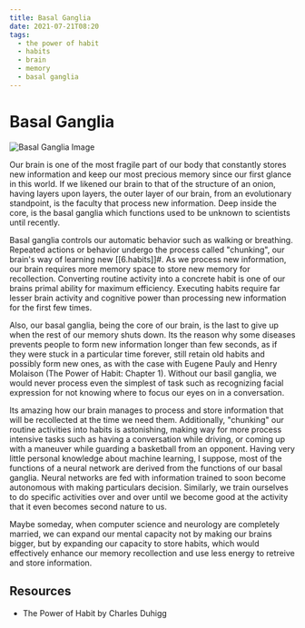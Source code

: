 ```yaml
---
title: Basal Ganglia
date: 2021-07-21T08:20
tags:
  - the power of habit
  - habits
  - brain
  - memory
  - basal ganglia
---
```



# Basal Ganglia

![Basal Ganglia Image](https://upload.wikimedia.org/wikipedia/commons/thumb/8/85/Basal_ganglia_and_related_structures_%282%29.svg/1200px-Basal_ganglia_and_related_structures_%282%29.svg.png)

Our brain is one of the most fragile part of our body that constantly stores new
information and keep our most precious memory since our first glance in this
world. If we likened our brain to that of the structure of an onion, having
layers upon layers, the outer layer of our brain, from an evolutionary
standpoint, is the faculty that process new information. Deep inside the core,
is the basal ganglia which functions used to be unknown to scientists until
recently.

Basal ganglia controls our automatic behavior such as walking or breathing.
Repeated actions or behavior undergo the process called "chunking", our brain's
way of learning new [[6.habits]]#. As we process new information, our brain
requires more memory space to store new memory for recollection. Converting
routine activity into a concrete habit is one of our brains primal ability for
maximum efficiency. Executing habits require far lesser brain activity and
cognitive power than processing new information for the first few times.

Also, our basal ganglia, being the core of our brain, is the last to give up
when the rest of our memory shuts down. Its the reason why some diseases
prevents people to form new information longer than few seconds, as if they were
stuck in a particular time forever, still retain old habits and possibly form
new ones, as with the case with Eugene Pauly and Henry Molaison (The Power of
Habit: Chapter 1). Without our basil ganglia, we would never process even the
simplest of task such as recognizing facial expression for not knowing where to
focus our eyes on in a conversation.

Its amazing how our brain manages to process and store information that will be
recollected at the time we need them. Additionally, "chunking" our routine
activities into habits is astonishing, making way for more process intensive
tasks such as having a conversation while driving, or coming up with a maneuver
while guarding a basketball from an opponent. Having very little personal
knowledge about machine learning, I suppose, most of the functions of a neural
network are derived from the functions of our basal ganglia. Neural networks are
fed with information trained to soon become autonomous with making particulars
decision. Similarly, we train ourselves to do specific activities over and over
until we become good at the activity that it even becomes second nature to us.

Maybe someday, when computer science and neurology are completely married, we
can expand our mental capacity not by making our brains bigger, but by expanding
our capacity to store habits, which would effectively enhance our memory
recollection and use less energy to retreive and store information.

## Resources

- The Power of Habit by Charles Duhigg
